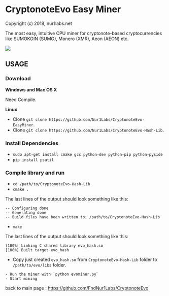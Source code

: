 # CryptonoteEvo Easy Miner

Copyright (c) 2018, nur1labs.net

The most easy, intuitive CPU miner for cryptonote-based cryptocurrencies like SUMOKOIN (SUMO), Monero (XMR), Aeon (AEON) etc.

![](http://www.sumokoin.org/images/easy-miner-features_1080x1100.png)

## USAGE

### Download

**Windows and Mac OS X**

Need Compile.

**Linux**
- Clone `git clone https://github.com/Nur1Labs/CryptonoteEvo-EasyMiner`.
- Clone `git clone https://github.com/Nur1Labs/CryptonoteEvo-Hash-Lib`.

### Install Dependencies
- `sudo apt-get install cmake gcc python-dev python-pip python-pyside`
-  `pip install psutil`

### Compile library and run
- `cd /path/to/CryptonoteEvo-Hash-Lib`
- `cmake .`

The last lines of the output should look something like this:
```
-- Configuring done
-- Generating done
-- Build files have been written to: /path/to/CryptonoteEvo-Hash-Lib
```
- `make`

The last lines of the output should look something like this:
```
[100%] Linking C shared library evo_hash.so
[100%] Built target evo_hash
```
- Copy just created `evo_hash.so` from `CryptonoteEvo-Hash-Lib` folder to `/path/to/evo/libs` folder.
```
- Run the miner with `python evominer.py`
- Start mining
```

back to main page : https://github.com/FndNur1Labs/CryptonoteEvo